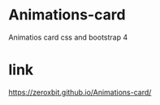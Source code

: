 # Animations-card
Animatios card css and bootstrap 4

# link
https://zeroxbit.github.io/Animations-card/
